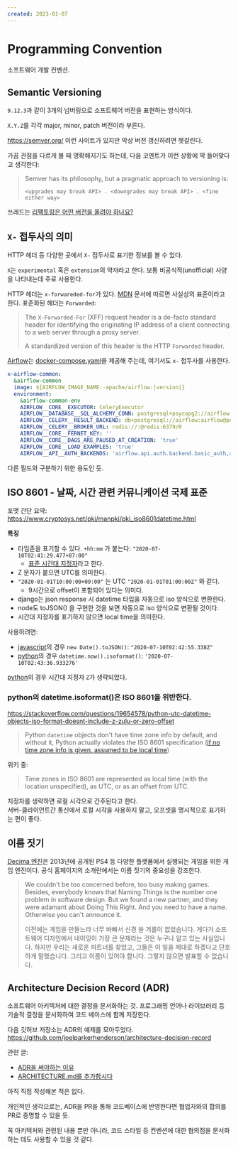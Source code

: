 ```yaml
---
created: 2023-01-07
---
```

# Programming Convention

소프트웨어 개발 컨벤션.

## Semantic Versioning

`9.12.3`과 같이 3개의 넘버링으로 소프트웨어 버전을 표현하는 방식이다.

`X.Y.Z`를 각각 major, minor, patch 버전이라 부른다.

https://semver.org/ 이런 사이트가 있지만 막상 버전 갱신하려면 헷갈린다.

가끔 관점을 다르게 볼 때 명확해지기도 하는데, 다음 코멘트가 이런 상황에 딱 들어맞다고 생각한다:

> Semver has its philosophy, but a pragmatic approach to versioning is:
>
> ```
> <upgrades may break API> . <downgrades may break API> . <fine either way>
> ```

쓰레드는 [리팩토링은 어떤 버전을 올려야 하나요?](https://users.rust-lang.org/t/semver-for-refactoring-change/81370/5)

## `X-` 접두사의 의미

HTTP 헤더 등 다양한 곳에서 `X-` 접두사로 표기한 정보를 볼 수 있다.

`X`는 `experimental` 혹은 `extension`의 약자라고 한다.
보통 비공식적(unofficial) 사양을 나타내는데 주로 사용한다.

HTTP 헤더는 `x-forwareded-for`가 있다.
[MDN](https://developer.mozilla.org/en-US/docs/Web/HTTP/Headers/X-Forwarded-For) 문서에 따르면 사실상의 표준이라고 한다.
표준화된 헤더는 `Forwarded`:

> The `X-Forwarded-For` (XFF) request header is a de-facto standard header for identifying the originating IP address of a client connecting to a web server through a proxy server.
>
> A standardized version of this header is the HTTP `Forwarded` header.

[Airflow](/docs/wiki/airflow.md)는 [docker-compose.yaml](https://github.com/apache/airflow/blob/2.10.2/docs/apache-airflow/howto/docker-compose/docker-compose.yaml#L47)을 제공해 주는데, 여기서도 `x-` 접두사를 사용한다.

```yaml
x-airflow-common:
  &airflow-common
  image: ${AIRFLOW_IMAGE_NAME:-apache/airflow:|version|}
  environment:
    &airflow-common-env
    AIRFLOW__CORE__EXECUTOR: CeleryExecutor
    AIRFLOW__DATABASE__SQL_ALCHEMY_CONN: postgresql+psycopg2://airflow:airflow@postgres/airflow
    AIRFLOW__CELERY__RESULT_BACKEND: db+postgresql://airflow:airflow@postgres/airflow
    AIRFLOW__CELERY__BROKER_URL: redis://:@redis:6379/0
    AIRFLOW__CORE__FERNET_KEY: ''
    AIRFLOW__CORE__DAGS_ARE_PAUSED_AT_CREATION: 'true'
    AIRFLOW__CORE__LOAD_EXAMPLES: 'true'
    AIRFLOW__API__AUTH_BACKENDS: 'airflow.api.auth.backend.basic_auth,airflow.api.auth.backend.session'
```

다른 필드와 구분하기 위한 용도인 듯.

## ISO 8601 - 날짜, 시간 관련 커뮤니케이션 국제 표준

포맷 간단 요약: https://www.cryptosys.net/pki/manpki/pki_iso8601datetime.html

**특징**

* 타임존을 표기할 수 있다. `+hh:mm` 가 붙는다: `"2020-07-10T02:41:29.477+07:00"`
  * [표준 시간대 지정자](https://ko.wikipedia.org/wiki/ISO_8601#%ED%91%9C%EC%A4%80_%EC%8B%9C%EA%B0%84%EB%8C%80_%EC%A7%80%EC%A0%95%EC%9E%90(time_zone_designator))라고 한다.
* Z 문자가 붙으면 UTC를 의미한다.
* `"2020-01-01T10:00:00+09:00"` 는 UTC `"2020-01-01T01:00:00Z"` 와 같다.
  * 9시간으로 offset이 포함되어 있다는 의미다.
* django는 json response 시 datetime 타입을 자동으로 iso 양식으로 변환한다.
* node도 toJSON() 을 구현한 것을 보면 자동으로 iso 양식으로 변환될 것이다.
* 시간대 지정자를 표기하지 않으면 local time을 의미한다.

사용하려면:
* [javascript](./javascript.md)의 경우 `new Date().toJSON()`: `"2020-07-10T02:42:55.338Z"`
* [python](./python.md)의 경우 `datetime.now().isoformat()`: `'2020-07-10T02:43:36.933276'`

[python](./python.md)의 경우 시간대 지정자 `Z`가 생략되었다.

### python의 datetime.isoformat()은 ISO 8601을 위반한다.

https://stackoverflow.com/questions/19654578/python-utc-datetime-objects-iso-format-doesnt-include-z-zulu-or-zero-offset

> Python `datetime` objects don't have time zone info by default, and without it, Python actually violates the ISO 8601 specification ([if no time zone info is given, assumed to be local time](http://en.wikipedia.org/wiki/ISO_8601#Time_zone_designators))

위키 중:

> Time zones in ISO 8601 are represented as local time (with the location unspecified), as UTC, or as an offset from UTC.

지정자를 생략하면 로컬 시각으로 간주된다고 한다.\
서버-클라이언트간 통신에서 로컬 시각을 사용하지 말고, 오프셋을 명시적으로 표기하는 편이 좋다.

## 이름 짓기

[Decima 엔진](https://en.wikipedia.org/wiki/Decima_(game_engine))은 2013년에 공개된 PS4 등 다양한 플랫폼에서 실행되는 게임을 위한 게임 엔진이다.
공식 홈페이지의 소개란에서는 이름 짓기의 중요성을 강조한다.

> We couldn't be too concerned before, too busy making games. Besides, everybody knows that Naming Things is the number one problem in software design. But we found a new partner, and they were adamant about Doing This Right. And you need to have a name. Otherwise you can't announce it.
>
> 이전에는 게임을 만들느라 너무 바빠서 신경 쓸 겨를이 없었습니다. 게다가 소프트웨어 디자인에서 네이밍이 가장 큰 문제라는 것은 누구나 알고 있는 사실입니다. 하지만 우리는 새로운 파트너를 찾았고, 그들은 이 일을 제대로 하겠다고 단호하게 말했습니다. 그리고 이름이 있어야 합니다. 그렇지 않으면 발표할 수 없습니다.

## Architecture Decision Record (ADR)

소프트웨어 아키텍처에 대한 결정을 문서화하는 것.
프로그래밍 언어나 라이브러리 등 기술적 결정을 문서화하여 코드 베이스에 함께 저장한다.

다음 깃허브 저장소는 ADR의 예제를 모아두었다. \
https://github.com/joelparkerhenderson/architecture-decision-record

관련 글:

- [ADR을 써야하는 이유](https://news.hada.io/topic?id=2665)
- [ARCHITECTURE.md를 추가합시다](https://news.hada.io/topic?id=3700)

아직 직접 작성해본 적은 없다.

개인적인 생각으로는, ADR을 PR을 통해 코드베이스에 반영한다면 협업자와의 합의를 PR로 증명할 수 있을 듯.

꼭 아키텍처와 관련된 내용 뿐만 아니라, 코드 스타일 등 컨벤션에 대한 협의점을 문서화하는 데도 사용할 수 있을 것 같다.
